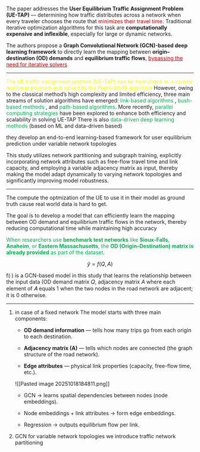 

The paper addresses the **User Equilibrium Traffic Assignment Problem (UE-TAP)** — determining how traffic distributes across a network when every traveler chooses the route that <font color="#c00000">minimizes their travel time</font>. Traditional iterative optimization algorithms for this task are **computationally expensive and inflexible**, especially for large or dynamic networks.

The authors propose a **Graph Convolutional Network (GCN)-based deep learning framework** to directly learn the mapping between **origin–destination (OD) demands** and **equilibrium traffic flows**, <u><font color="#c00000">bypassing the need for iterative solvers</font></u>

---

<span style="color:rgb(255, 255, 0)">The UE traffic assignment problem (UE-TAP) can be formulated as a convex nonlinear program  and solved by the Frank-Wolfe algorithm</span>
However, owing to the classical method’s high complexity and limited efficiency, three main streams of solution algorithms have emerged: <span style="color:rgb(0, 176, 80)">link-based algorithms</span> , <span style="color:rgb(0, 176, 80)">bush-based methods</span> , and <span style="color:rgb(0, 176, 80)">path-based algorithms</span>. More recently,<span style="color:rgb(0, 176, 80)"> parallel computing strategies</span> have been explored to enhance both efficiency and scalability in solving UE-TAP
There is also <span style="color:rgb(0, 176, 80)">data-driven deep learning methods</span> (based on ML and data-driven based)

they develop an end-to-end learning-based framework for user equilibrium prediction under variable network topologies

This study utilizes network partitioning and subgraph training, explicitly incorporating network attributes such as free-flow travel time and link capacity, and employing a variable adjacency matrix as input, thereby making the model adapt dynamically to varying network topologies and significantly improving model robustness.

---

The compute the optmization of the UE to use it in their model as ground truth cause real world data is hard to get.

The goal is to develop a model that can efficiently learn the mapping between OD demand and equilibrium traffic flows in the network, thereby reducing computational time while maintaining high accuracy

<span style="color:rgb(255, 255, 0)"><span style="color:rgb(0, 176, 80)">When researchers use <b>benchmark test networks</b> like <b>Sioux-Falls</b>, <b>Anaheim</b>, or <b>Eastern Massachusetts</b>, the <b>OD (Origin–Destination) matrix is already provided</b> as part of the dataset.</span></span>

$$ \hat{y} = f(Q, A) $$

f(∙) is a GCN-based model in this study that learns the relationship between the input data (OD demand matrix 𝑄, adjacency matrix $A$ where each element of 𝐴 equals 1 when the two nodes in the road network are adjacent; it is 0 otherwise.


---

1. in case of a fixed network 
	The model starts with three main components:

	- **OD demand information** — tells how many trips go from each origin to each destination.
	    
	- **Adjacency matrix (A)** — tells which nodes are connected (the graph structure of the road network).
	    
	- **Edge attributes** — physical link properties (capacity, free-flow time, etc.).

	![[Pasted image 20251018184811.png]]
	- GCN → learns spatial dependencies between nodes (node embeddings).
	    
	- Node embeddings + link attributes → form edge embeddings.
	    
	- Regression → outputs equilibrium flow per link.
	

2. GCN for variable network topologies
we introduce traffic network partitioning
